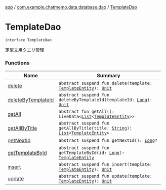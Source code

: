 [app](../../index.md) / [com.example.chatmemo.data.database.dao](../index.md) / [TemplateDao](./index.md)

# TemplateDao

`interface TemplateDao`

定型文用クエリ管理

### Functions

| Name | Summary |
|---|---|
| [delete](delete.md) | `abstract suspend fun delete(template: `[`TemplateEntity`](../../com.example.chatmemo.data.database.entity/-template-entity/index.md)`): `[`Unit`](https://kotlinlang.org/api/latest/jvm/stdlib/kotlin/-unit/index.html) |
| [deleteByTemplateId](delete-by-template-id.md) | `abstract suspend fun deleteByTemplateId(templateId: `[`Long`](https://kotlinlang.org/api/latest/jvm/stdlib/kotlin/-long/index.html)`): `[`Unit`](https://kotlinlang.org/api/latest/jvm/stdlib/kotlin/-unit/index.html) |
| [getAll](get-all.md) | `abstract fun getAll(): LiveData<`[`List`](https://kotlinlang.org/api/latest/jvm/stdlib/kotlin.collections/-list/index.html)`<`[`TemplateEntity`](../../com.example.chatmemo.data.database.entity/-template-entity/index.md)`>>` |
| [getAllByTitle](get-all-by-title.md) | `abstract suspend fun getAllByTitle(title: `[`String`](https://kotlinlang.org/api/latest/jvm/stdlib/kotlin/-string/index.html)`): `[`List`](https://kotlinlang.org/api/latest/jvm/stdlib/kotlin.collections/-list/index.html)`<`[`TemplateEntity`](../../com.example.chatmemo.data.database.entity/-template-entity/index.md)`>` |
| [getNextId](get-next-id.md) | `abstract suspend fun getNextId(): `[`Long`](https://kotlinlang.org/api/latest/jvm/stdlib/kotlin/-long/index.html)`?` |
| [getTemplateById](get-template-by-id.md) | `abstract suspend fun getTemplateById(id: `[`Long`](https://kotlinlang.org/api/latest/jvm/stdlib/kotlin/-long/index.html)`): `[`TemplateEntity`](../../com.example.chatmemo.data.database.entity/-template-entity/index.md) |
| [insert](insert.md) | `abstract suspend fun insert(template: `[`TemplateEntity`](../../com.example.chatmemo.data.database.entity/-template-entity/index.md)`): `[`Unit`](https://kotlinlang.org/api/latest/jvm/stdlib/kotlin/-unit/index.html) |
| [update](update.md) | `abstract suspend fun update(template: `[`TemplateEntity`](../../com.example.chatmemo.data.database.entity/-template-entity/index.md)`): `[`Unit`](https://kotlinlang.org/api/latest/jvm/stdlib/kotlin/-unit/index.html) |
